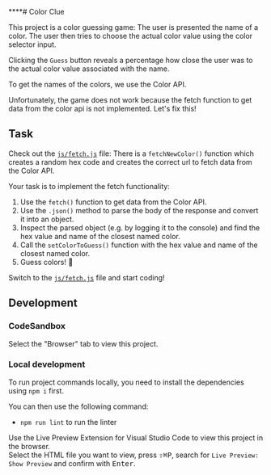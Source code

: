 \*\*\*\*# Color Clue

This project is a color guessing game: The user is presented the name of a color. The user then tries to choose the actual color value using the color selector input.

Clicking the `Guess` button reveals a percentage how close the user was to the actual color value associated with the name.

To get the names of the colors, we use the Color API.

Unfortunately, the game does not work because the fetch function to get data from the color api is not implemented. Let's fix this!

## Task

Check out the [`js/fetch.js`](./js/fetch.js) file: There is a `fetchNewColor()` function which creates a random hex code and creates the correct url to fetch data from the Color API.

Your task is to implement the fetch functionality:

1. Use the `fetch()` function to get data from the Color API.
2. Use the `.json()` method to parse the body of the response and convert it into an object.
3. Inspect the parsed object (e.g. by logging it to the console) and find the hex value and name of the closest named color.
4. Call the `setColorToGuess()` function with the hex value and name of the closest named color.
5. Guess colors! 🎉

Switch to the [`js/fetch.js`](./js/fetch.js) file and start coding!

## Development

### CodeSandbox

Select the "Browser" tab to view this project.

### Local development

To run project commands locally, you need to install the dependencies using `npm i` first.

You can then use the following command:

- `npm run lint` to run the linter

Use the Live Preview Extension for Visual Studio Code to view this project in the browser.  
Select the HTML file you want to view, press <kbd>⇧</kbd><kbd>⌘</kbd><kbd>P</kbd>, search for `Live Preview: Show Preview` and confirm with <kbd>Enter</kbd>.
